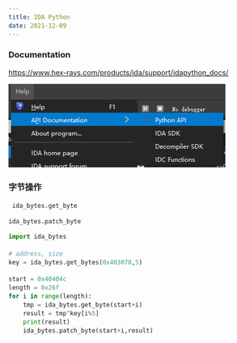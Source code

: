 ```yaml
---
title: IDA Python
date: 2021-12-09
---
```


### Documentation

https://www.hex-rays.com/products/ida/support/idapython_docs/

![img](../../assets/img/security/ida_python_doc.png)

### 字节操作
` ida_bytes.get_byte`

`ida_bytes.patch_byte`

```python
import ida_bytes

# address, size
key = ida_bytes.get_bytes(0x403070,5)

start = 0x40404c
length = 0x26f
for i in range(length):
    tmp = ida_bytes.get_byte(start+i)
    result = tmp^key[i%5]
    print(result)
    ida_bytes.patch_byte(start+i,result)
```